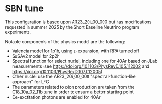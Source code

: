 # SBN tune

This configuration is based upon AR23_20i_00_000 but has modifications
requested in summer 2025 by the Short Baseline Neutrino program experiments.

Notable components of the physics model are the following:
 - Valencia model for 1p1h, using z-expansion, with RPA turned off
 - SuSAv2 model for 2p2h
 - Spectral function for select nuclei, including one for 40Ar based on JLab
   measurements (see https://doi.org/10.1103/PhysRevD.105.112002
   and https://doi.org/10.1103/PhysRevD.107.012005)
 - Other nuclei use the AR23_20i_00_000 "spectral-function-like approach" for LFG
 - The parameters related to pion production are taken from the G18_10a_02_11b
   tune in order to ensure a better starting point.
 - De-exctitation photons are enabled for 40Ar
